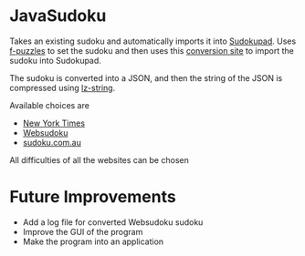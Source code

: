 # JavaSudoku
Takes an existing sudoku and automatically imports it into
[Sudokupad](https://app.crackingthecryptic.com/).
Uses [f-puzzles](https://www.f-puzzles.com/) to set
the sudoku and then uses this [conversion site](https://marktekfan.github.io/sudokupad-penpa-import/)
to import the sudoku into Sudokupad. 

The sudoku is converted into a JSON, and then the string of the 
JSON is compressed using [lz-string](https://github.com/tommyettinger/BlazingChain).

Available choices are 
- [New York Times](https://www.nytimes.com/puzzles/sudoku)
- [Websudoku](https://www.websudoku.com/)
- [sudoku.com.au](https://sudoku.com.au/)

All difficulties of all the websites can be chosen

# Future Improvements

- Add a log file for converted Websudoku sudoku
- Improve the GUI of the program
- Make the program into an application

